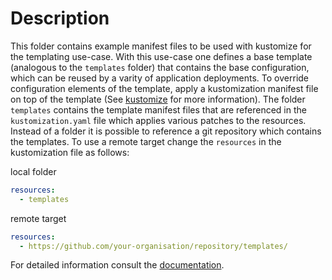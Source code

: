 # Description
This folder contains example manifest files to be used with kustomize for the templating use-case. With this use-case one defines a base template (analogous to the `templates` folder) that contains the base configuration,
which can be reused by a varity of application deployments. To override configuration elements of the template, apply a kustomization manifest file on top of the template (See [kustomize](https://kustomize.io/) for more information).
The folder `templates` contains the template manifest files that are referenced in the `kustomization.yaml` file which applies various patches to the resources. Instead of a folder it is possible to reference a git repository which contains the templates. To use a remote target change the `resources` in the kustomization file as follows:

local folder 
```yaml
resources:
  - templates
```
remote target
```yaml
resources:
  - https://github.com/your-organisation/repository/templates/
```

For detailed information consult the [documentation](https://docs.airlock.com/microgateway/latest/#data/1668421864983.html).